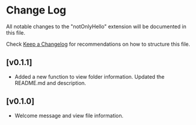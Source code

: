# Change Log

All notable changes to the "notOnlyHello" extension will be documented in this file.

Check [Keep a Changelog](http://keepachangelog.com/) for recommendations on how to structure this file.

## [v0.1.1]

- Added a new function to view folder information. Updated the README.md and description.

## [v0.1.0]

- Welcome message and view file information.
